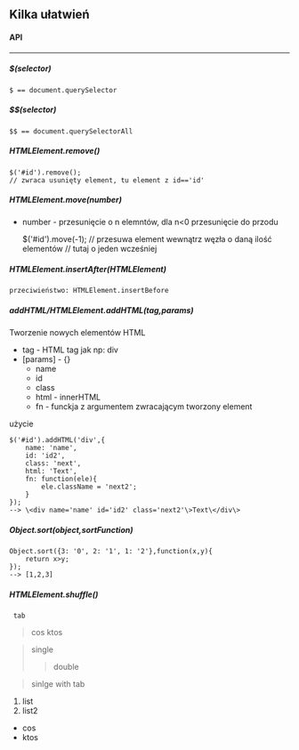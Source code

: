 ## Kilka ułatwień

#### API
---

##### $(selector)
	$ == document.querySelector

##### $$(selector)
	$$ == document.querySelectorAll

##### HTMLElement.remove()
	$('#id').remove();
	// zwraca usunięty element, tu element z id=='id'

##### HTMLElement.move(number)
* number - przesunięcie o n elemntów, dla n<0 przesunięcie do przodu

 	$('#id').move(-1);
 	// przesuwa element wewnątrz węzła o daną ilość elementów
 	// tutaj o jeden wcześniej

##### HTMLElement.insertAfter(HTMLElement)
	przeciwieństwo: HTMLElement.insertBefore

##### addHTML/HTMLElement.addHTML(tag,params)
Tworzenie nowych elementów HTML
* tag - HTML tag jak np: div
* [params] - {}
	* name
	* id
	* class
	* html - innerHTML
	* fn - funckja z argumentem zwracającym tworzony element

użycie

	$('#id').addHTML('div',{
		name: 'name',
		id: 'id2',
		class: 'next',
		html: 'Text',
		fn: function(ele){
			ele.className = 'next2';
		}
	});
	--> \<div name='name' id='id2' class='next2'\>Text\</div\>

##### Object.sort(object,sortFunction)
	Object.sort({3: '0', 2: '1', 1: '2'},function(x,y){
		return x>y;
	});
	--> [1,2,3]

##### HTMLElement.shuffle()

     tab
> cos
> ktos

> single
> > double

> sinlge
>	with tab

1. list
1. list2
* cos
* ktos